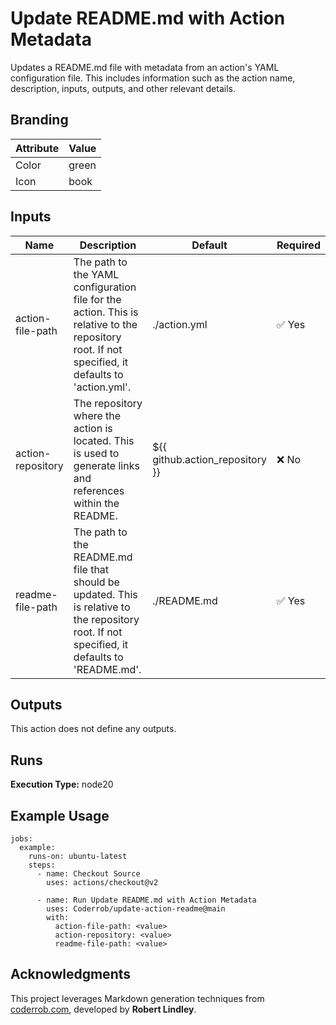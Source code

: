 # Update README.md with Action Metadata

Updates a README.md file with metadata from an action's YAML configuration file.
This includes information such as the action name, description, inputs, outputs,
and other relevant details.

## Branding

| Attribute | Value |
| --------- | ----- |
| Color     | green |
| Icon      | book  |

## Inputs

| Name              | Description                                                                                                                                     | Default                         | Required |
| ----------------- | ----------------------------------------------------------------------------------------------------------------------------------------------- | ------------------------------- | -------- |
| action-file-path  | The path to the YAML configuration file for the action. This is relative to the repository root. If not specified, it defaults to 'action.yml'. | ./action.yml                    | ✅ Yes   |
| action-repository | The repository where the action is located. This is used to generate links and references within the README.                                    | ${{ github.action_repository }} | ❌ No    |
| readme-file-path  | The path to the README.md file that should be updated. This is relative to the repository root. If not specified, it defaults to 'README.md'.   | ./README.md                     | ✅ Yes   |

## Outputs

This action does not define any outputs.

## Runs

**Execution Type:** node20

## Example Usage

    jobs:
      example:
        runs-on: ubuntu-latest
        steps:
          - name: Checkout Source
            uses: actions/checkout@v2

          - name: Run Update README.md with Action Metadata
            uses: Coderrob/update-action-readme@main
            with:
              action-file-path: <value>
              action-repository: <value>
              readme-file-path: <value>

## Acknowledgments

This project leverages Markdown generation techniques from
[coderrob.com](https://coderrob.com), developed by **Robert Lindley**.
